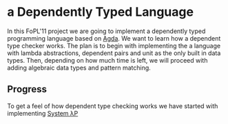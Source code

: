 
# a Dependently Typed Language

In this FoPL'11 project  we are going to implement a dependently typed
programming language based on [Agda][1]. We want to learn how a
dependent type checker works. The plan is to begin with implementing
the a language with lambda abstractions, dependent pairs and unit as
the only built in data types. Then, depending on how much time is
left, we will proceed with adding algebraic data types and pattern
matching.

## Progress
To get a feel of how dependent type checking works we have started with implementing [System λP][2]

[1]: http://www.cse.chalmers.se/~ulfn/papers/thesis.pdf "Ulf Norell. Towards a practical programming language based on dependent type theory. PhD Thesis. Chalmers University of Technology, 2007."
[2]: http://store.elsevier.com/Lectures-on-the-Curry-Howard-Isomorphism/Morten-Heine-S-rensen/isbn-9780444520777/ "Lectures on the Curry-Howard Isomorphism, Sørensen and Urzyczyn, 2006."